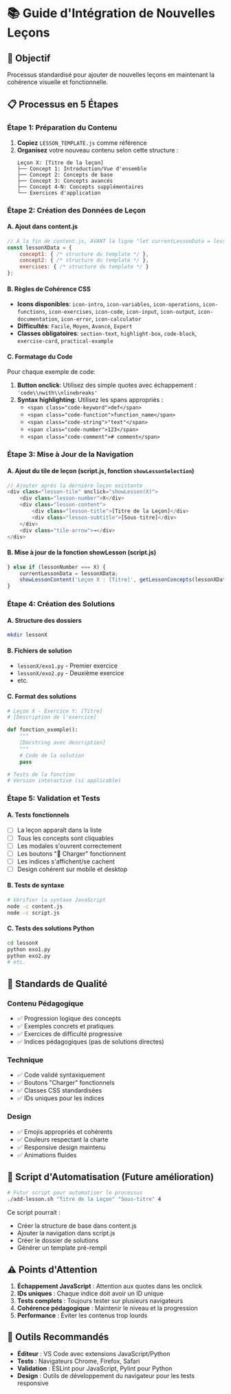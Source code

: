 # 📚 Guide d'Intégration de Nouvelles Leçons

## 🎯 Objectif
Processus standardisé pour ajouter de nouvelles leçons en maintenant la cohérence visuelle et fonctionnelle.

## 📋 Processus en 5 Étapes

### **Étape 1: Préparation du Contenu**
1. **Copiez** `LESSON_TEMPLATE.js` comme référence
2. **Organisez** votre nouveau contenu selon cette structure :
   ```
   Leçon X: [Titre de la leçon]
   ├── Concept 1: Introduction/Vue d'ensemble
   ├── Concept 2: Concepts de base
   ├── Concept 3: Concepts avancés
   ├── Concept 4-N: Concepts supplémentaires
   └── Exercices d'application
   ```

### **Étape 2: Création des Données de Leçon**

#### A. **Ajout dans content.js**
```javascript
// À la fin de content.js, AVANT la ligne "let currentLessonData = lesson1Data;"
const lessonXData = {
    concept1: { /* structure du template */ },
    concept2: { /* structure du template */ },
    exercises: { /* structure du template */ }
};
```

#### B. **Règles de Cohérence CSS**
- **Icons disponibles**: `icon-intro`, `icon-variables`, `icon-operations`, `icon-functions`, `icon-exercises`, `icon-code`, `icon-input`, `icon-output`, `icon-documentation`, `icon-error`, `icon-calculator`
- **Difficultés**: `Facile`, `Moyen`, `Avancé`, `Expert`
- **Classes obligatoires**: `section-text`, `highlight-box`, `code-block`, `exercise-card`, `practical-example`

#### C. **Formatage du Code**
Pour chaque exemple de code:
1. **Button onclick**: Utilisez des simple quotes avec échappement : `'code\\nwith\\nlinebreaks'`
2. **Syntax highlighting**: Utilisez les spans appropriés :
   - `<span class="code-keyword">def</span>`
   - `<span class="code-function">function_name</span>`
   - `<span class="code-string">"text"</span>`
   - `<span class="code-number">123</span>`
   - `<span class="code-comment"># comment</span>`

### **Étape 3: Mise à Jour de la Navigation**

#### A. **Ajout du tile de leçon** (script.js, fonction `showLessonSelection`)
```javascript
// Ajouter après la dernière leçon existante
<div class="lesson-tile" onclick="showLesson(X)">
    <div class="lesson-number">X</div>
    <div class="lesson-content">
        <div class="lesson-title">[Titre de la Leçon]</div>
        <div class="lesson-subtitle">[Sous-titre]</div>
    </div>
    <div class="tile-arrow">→</div>
</div>
```

#### B. **Mise à jour de la fonction showLesson** (script.js)
```javascript
} else if (lessonNumber === X) {
    currentLessonData = lessonXData;
    showLessonContent('Leçon X : [Titre]', getLessonConcepts(lessonXData));
}
```

### **Étape 4: Création des Solutions**

#### A. **Structure des dossiers**
```bash
mkdir lessonX
```

#### B. **Fichiers de solution**
- `lessonX/exo1.py` - Premier exercice
- `lessonX/exo2.py` - Deuxième exercice
- etc.

#### C. **Format des solutions**
```python
# Leçon X - Exercice Y: [Titre]
# [Description de l'exercice]

def fonction_exemple():
    """
    [Docstring avec description]
    """
    # Code de la solution
    pass

# Tests de la fonction
# Version interactive (si applicable)
```

### **Étape 5: Validation et Tests**

#### A. **Tests fonctionnels**
- [ ] La leçon apparaît dans la liste
- [ ] Tous les concepts sont cliquables
- [ ] Les modales s'ouvrent correctement
- [ ] Les boutons "🐍 Charger" fonctionnent
- [ ] Les indices s'affichent/se cachent
- [ ] Design cohérent sur mobile et desktop

#### B. **Tests de syntaxe**
```bash
# Vérifier la syntaxe JavaScript
node -c content.js
node -c script.js
```

#### C. **Tests des solutions Python**
```bash
cd lessonX
python exo1.py
python exo2.py
# etc.
```

## 📐 Standards de Qualité

### **Contenu Pédagogique**
- ✅ Progression logique des concepts
- ✅ Exemples concrets et pratiques
- ✅ Exercices de difficulté progressive
- ✅ Indices pédagogiques (pas de solutions directes)

### **Technique**
- ✅ Code validé syntaxiquement
- ✅ Boutons "Charger" fonctionnels
- ✅ Classes CSS standardisées
- ✅ IDs uniques pour les indices

### **Design**
- ✅ Emojis appropriés et cohérents
- ✅ Couleurs respectant la charte
- ✅ Responsive design maintenu
- ✅ Animations fluides

## 🚀 Script d'Automatisation (Future amélioration)

```bash
# Futur script pour automatiser le processus
./add-lesson.sh "Titre de la Leçon" "Sous-titre" 4
```

Ce script pourrait :
- Créer la structure de base dans content.js
- Ajouter la navigation dans script.js
- Créer le dossier de solutions
- Générer un template pré-rempli

## ⚠️ Points d'Attention

1. **Échappement JavaScript** : Attention aux quotes dans les onclick
2. **IDs uniques** : Chaque indice doit avoir un ID unique
3. **Tests complets** : Toujours tester sur plusieurs navigateurs
4. **Cohérence pédagogique** : Maintenir le niveau et la progression
5. **Performance** : Éviter les contenus trop lourds

## 🔧 Outils Recommandés

- **Éditeur** : VS Code avec extensions JavaScript/Python
- **Tests** : Navigateurs Chrome, Firefox, Safari
- **Validation** : ESLint pour JavaScript, Pylint pour Python
- **Design** : Outils de développement du navigateur pour les tests responsive
